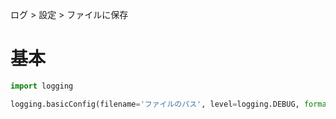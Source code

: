 ログ > 設定 > ファイルに保存
# 基本
```python
import logging

logging.basicConfig(filename='ファイルのパス', level=logging.DEBUG, format=' %(asctime)s - %(levelname)s - %(message)s'))
```
